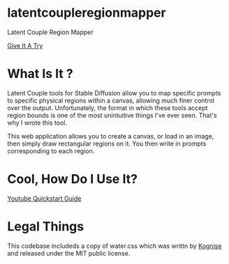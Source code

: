 # latentcoupleregionmapper
 Latent Couple Region Mapper

[Give It A Try](http://badnoise.net/latentcoupleregionmapper)

# What Is It ?
Latent Couple tools for Stable Diffusion allow you to map specific prompts to specific physical regions within a canvas, allowing much finer control over the output. Unfortunately, the format in which these tools accept region bounds is one of the most unintuitive things I've ever seen. That's why I wrote this tool.

This web application allows you to create a canvas, or load in an image, then simply draw rectangular regions on it. You then write in prompts corresponding to each region.

# Cool, How Do I Use It?

[Youtube Quickstart Guide](https://www.youtube.com/watch?v=6hIj1UYk3Ck)

# Legal Things
This codebase includeds a copy of water.css which was writtn by [Kognise](https://github.com/kognise/water.css) and released under the MIT public license.
